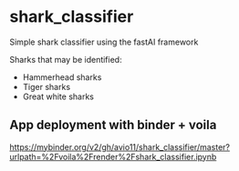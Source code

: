 # shark_classifier
Simple shark classifier using the fastAI framework

Sharks that may be identified:
- Hammerhead sharks
- Tiger sharks
- Great white sharks

## App deployment with binder + voila 
https://mybinder.org/v2/gh/avio11/shark_classifier/master?urlpath=%2Fvoila%2Frender%2Fshark_classifier.ipynb
